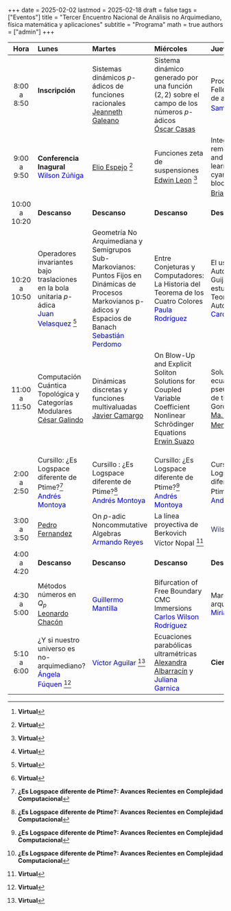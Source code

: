 +++
date      = 2025-02-02
lastmod   = 2025-02-18
draft     = false
tags      = ["Eventos"]
title     = "Tercer Encuentro Nacional de Análisis no Arquimediano, física matemática y aplicaciones"
subtitle  = "Programa"
math      = true
authors   = ["admin"]
+++

Hora         |Lunes       | Martes      | Miércoles   | Jueves
:----------:|:------------|:------------|:------------|:------------
8:00<br>a<br> 8:50  | **Inscripción** &nbsp;&nbsp;&nbsp;&nbsp;&nbsp;&nbsp;&nbsp;&nbsp;&nbsp;&nbsp;| Sistemas dinámicos $p$-ádicos de funciones racionales <br> [Jeanneth Galeano](http://www.hermes.unal.edu.co/pages/Docentes/Docente.jsf?u=jgaleanop) | Sistema dinámico generado por una función $(2,2)$ sobre el campo de los números $p$-ádicos<br> [Óscar Casas](https://matematicas.netlify.app/authors/casas-o/)| Procesos de Feller en el anillo de adéles finitos <br> <font color="#0000cc">Samuel Estala</font>[^1]
9:00<br>a<br>9:50  | **Conferencia Inagural** <br> <font color="#0000cc">Wilson Zúñiga</font>| [Elio Espejo](https://research.nottingham.edu.cn/en/persons/elio-eduardo-espejo-arenas) [^1]| Funciones zeta de suspensiones <br> [Edwin Leon](https://riemann.unizar.es/~eleon/) [^1] | Integrating remote sensing and deep learning for cyanobacterial bloom monitoring <br> [Brian Zambrano](https://sites.google.com/ualberta.ca/ilmee/people/brian-zambrano) [^1]
10:00<br>a<br>10:20 | **Descanso**   |**Descanso**   |**Descanso**   |**Descanso**
10:20<br>a<br>10:50  | Operadores invariantes bajo traslaciones en la bola unitaria $p$-ádica <br> <font color="#0000cc">Juan Velasquez</font> [^1] | Geometría No Arquimediana y Semigrupos Sub-Markovianos: Puntos Fijos en Dinámicas de Procesos Markovianos p-ádicos y Espacios de Banach <br> <font color="#0000cc">Sebastián Perdomo</font>  | Entre Conjeturas y Computadores: La Historia del Teorema de los Cuatro Colores <br> <font color="#0000cc">Paula Rodríguez</font> | El uso de los Autómatas de Guijarros en el estudio de la Teoría de Autómatas  <br> <font color="#0000cc">Carolina Mejia</font>
11:00<br>a<br>11:50  | Computación Cuántica Topológica y Categorías Modulares<br> [César Galindo](https://matematicas.uniandes.edu.co/es/profesores/cesar-neyit-galindo-martinez) | Dinámicas discretas y funciones multivaluadas<br> [Javier Camargo](https://profesores.uis.edu.co/javier-enrique-camargo-garcia-es/) | On Blow-Up and Explicit Soliton Solutions for Coupled Variable Coefficient Nonlinear Schrödinger Equations <br> [Erwin Suazo](https://faculty.utrgv.edu/erwin.suazo/) | Solución de la ecuación pseudodiferencial de tipo Klein-Gordon $p$-ádica <br> [Ma. Luisa Mendoza](https://research.tec.mx/vivo-tec/display/PID_318191) [^1] 
||||
||||
||||
2:00 <br>a<br>2:50  | Cursillo: ¿Es Logspace diferente de Ptime?[^2] <br> <font color="#0000cc">Andrés Montoya</font>| Cursillo : ¿Es Logspace diferente de Ptime?[^2] <br> <font color="#0000cc">Andrés Montoya</font>| Cursillo: ¿Es Logspace diferente de Ptime?[^2] <br> <font color="#0000cc">Andrés Montoya</font>  | Cursillo: ¿Es Logspace diferente de Ptime?[^2] <br> <font color="#0000cc">Andrés Montoya</font>
3:00 <br>a<br> 3:50  | [Pedro Fernandez](https://sites.google.com/view/pedrofernandofernandezespinosa/home) | On $p$-adic Noncommutative Algebras<br> <font color="#0000cc">Armando Reyes</font> | La línea proyectiva de Berkovich <br> Víctor Nopal [^1] | <font color="#333366">Wilson Zuñiga</font>
4:00 <br>a<br>4:20 | **Descanso**   |**Descanso**   |**Descanso**   |**Descanso**
4:30<br>a<br>5:00 | Métodos números en $Q_p$ <br> [Leonardo Chacón](https://perfilesycapacidades.javeriana.edu.co/en/persons/leonardo.chacon)| <font color="#0000cc">Guillermo Mantilla</font>| Bifurcation of Free Boundary CMC Immersions<br><font color="#0000cc">Carlos Wilson Rodríguez</font>| Marcos no-arquimedianos<br> <font color="#0000cc">Miriam Bocardo</font>
5:10<br>a<br>6:00 | ¿Y si nuestro universo es no-arquimediano? <br> <font color="#0000cc">Ángela Fúquen</font> [^1] | <font color="#0000cc">Víctor Aguilar</font> [^1]| Ecuaciones parabólicas ultramétricas [Alexandra Albarracín](https://profesores.uis.edu.co/adriana-alexandra-albarracin-mantilla-es/) y <font color="#0000cc">Juliana Garnica</font>| **Cierre**

[^1]: **Virtual**
[^2]: **¿Es Logspace diferente de Ptime?: Avances Recientes en Complejidad Computacional**







